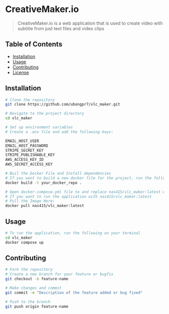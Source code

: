 # CreativeMaker.io

> CreativeMaker.io is a web application that is used to create video with subtitle from just text files and video clips

## Table of Contents

- [Installation](#installation)
- [Usage](#usage)
- [Contributing](#contributing)
- [License](#license)

## Installation


```bash
# Clone the repository
git clone https://github.com/ubongpr7/vlc_maker.git

# Navigate to the project directory
cd vlc_maker
```
```bash
# Set up environment variables
# Create a .env file and add the following keys:

EMAIL_HOST_USER
EMAIL_HOST_PASSWORD
STRIPE_SECRET_KEY
STRIPE_PUBLISHABLE_KEY
AWS_ACCESS_KEY_ID
AWS_SECRET_ACCESS_KEY
```
```bash
# Buil the Docker File and Install dependencies
# If you want to build a new docker file for the project, run the following commmand:
docker build -t your_docker_repo .
```
```bash
# Open docker-compose.yml file to and replace nas415/vlc_maker:latest with you your_docker_repo
# If you want to run the application with nas415/vlc_maker:latest
# Pull the Image Here:
docker pull nas415/vlc_maker:latest
```
## Usage

```bash
# To run the application, run the following on your terminal
cd vlc_maker
docker compose up
```
## Contributing
```bash
# Fork the repository
# Create a new branch for your feature or bugfix
git checkout -b feature-name

# Make changes and commit
git commit -m "Description of the feature added or bug fixed"

# Push to the branch
git push origin feature-name

```



